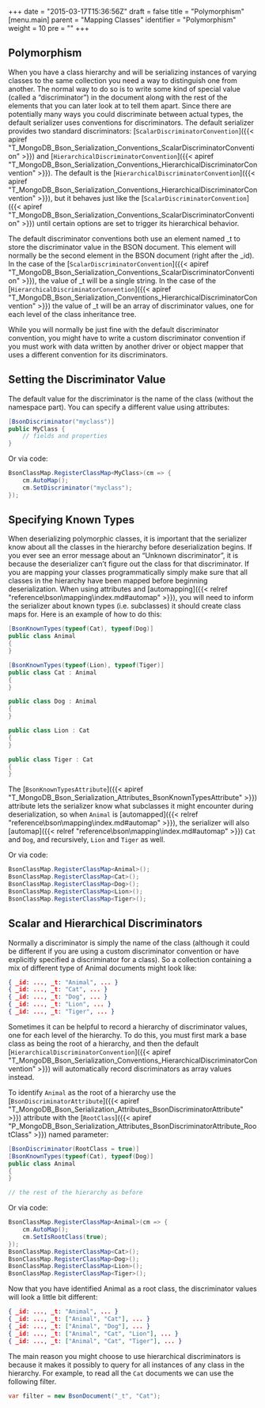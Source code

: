 +++
date = "2015-03-17T15:36:56Z"
draft = false
title = "Polymorphism"
[menu.main]
  parent = "Mapping Classes"
  identifier = "Polymorphism"
  weight = 10
  pre = "<i class='fa'></i>"
+++

## Polymorphism

When you have a class hierarchy and will be serializing instances of varying classes to the same collection you need a way to distinguish one from another. The normal way to do so is to write some kind of special value (called a “discriminator”) in the document along with the rest of the elements that you can later look at to tell them apart. Since there are potentially many ways you could discriminate between actual types, the default serializer uses conventions for discriminators. The default serializer provides two standard discriminators: [`ScalarDiscriminatorConvention`]({{< apiref "T_MongoDB_Bson_Serialization_Conventions_ScalarDiscriminatorConvention" >}}) and [`HierarchicalDiscriminatorConvention`]({{< apiref "T_MongoDB_Bson_Serialization_Conventions_HierarchicalDiscriminatorConvention" >}}). The default is the [`HierarchicalDiscriminatorConvention`]({{< apiref "T_MongoDB_Bson_Serialization_Conventions_HierarchicalDiscriminatorConvention" >}}), but it behaves just like the [`ScalarDiscriminatorConvention`]({{< apiref "T_MongoDB_Bson_Serialization_Conventions_ScalarDiscriminatorConvention" >}}) until certain options are set to trigger its hierarchical behavior.

The default discriminator conventions both use an element named _t to store the discriminator value in the BSON document. This element will normally be the second element in the BSON document (right after the _id). In the case of the [`ScalarDiscriminatorConvention`]({{< apiref "T_MongoDB_Bson_Serialization_Conventions_ScalarDiscriminatorConvention" >}}), the value of _t will be a single string. In the case of the [`HierarchicalDiscriminatorConvention`]({{< apiref "T_MongoDB_Bson_Serialization_Conventions_HierarchicalDiscriminatorConvention" >}}) the value of _t will be an array of discriminator values, one for each level of the class inheritance tree.

While you will normally be just fine with the default discriminator convention, you might have to write a custom discriminator convention if you must work with data written by another driver or object mapper that uses a different convention for its discriminators.


## Setting the Discriminator Value

The default value for the discriminator is the name of the class (without the namespace part). You can specify a different value using attributes:

```csharp
[BsonDiscriminator("myclass")]
public MyClass {
    // fields and properties
}
```

Or via code:

```csharp
BsonClassMap.RegisterClassMap<MyClass>(cm => {
    cm.AutoMap();
    cm.SetDiscriminator("myclass");
});
```

## Specifying Known Types

When deserializing polymorphic classes, it is important that the serializer know about all the classes in the hierarchy before deserialization begins. If you ever see an error message about an “Unknown discriminator”, it is because the deserializer can’t figure out the class for that discriminator. If you are mapping your classes programmatically simply make sure that all classes in the hierarchy have been mapped before beginning deserialization. When using attributes and [automapping]({{< relref "reference\bson\mapping\index.md#automap" >}}), you will need to inform the serializer about known types (i.e. subclasses) it should create class maps for. Here is an example of how to do this:

```csharp
[BsonKnownTypes(typeof(Cat), typeof(Dog)]
public class Animal 
{
}

[BsonKnownTypes(typeof(Lion), typeof(Tiger)]
public class Cat : Animal 
{
}

public class Dog : Animal 
{
}

public class Lion : Cat 
{
}

public class Tiger : Cat 
{
}
```

The [`BsonKnownTypesAttribute`]({{< apiref "T_MongoDB_Bson_Serialization_Attributes_BsonKnownTypesAttribute" >}}) attribute lets the serializer know what subclasses it might encounter during deserialization, so when `Animal` is [automapped]({{< relref "reference\bson\mapping\index.md#automap" >}}), the serializer will also [automap]({{< relref "reference\bson\mapping\index.md#automap" >}}) `Cat` and `Dog`, and recursively, `Lion` and `Tiger` as well.

Or via code:

```csharp
BsonClassMap.RegisterClassMap<Animal>();
BsonClassMap.RegisterClassMap<Cat>();
BsonClassMap.RegisterClassMap<Dog>();
BsonClassMap.RegisterClassMap<Lion>();
BsonClassMap.RegisterClassMap<Tiger>();
```


## Scalar and Hierarchical Discriminators

Normally a discriminator is simply the name of the class (although it could be different if you are using a custom discriminator convention or have explicitly specified a discriminator for a class). So a collection containing a mix of different type of Animal documents might look like:

```json
{ _id: ..., _t: "Animal", ... }
{ _id: ..., _t: "Cat", ... }
{ _id: ..., _t: "Dog", ... }
{ _id: ..., _t: "Lion", ... }
{ _id: ..., _t: "Tiger", ... }
```

Sometimes it can be helpful to record a hierarchy of discriminator values, one for each level of the hierarchy. To do this, you must first mark a base class as being the root of a hierarchy, and then the default [`HierarchicalDiscriminatorConvention`]({{< apiref "T_MongoDB_Bson_Serialization_Conventions_HierarchicalDiscriminatorConvention" >}}) will automatically record discriminators as array values instead.

To identify `Animal` as the root of a hierarchy use the [`BsonDiscriminatorAttribute`]({{< apiref "T_MongoDB_Bson_Serialization_Attributes_BsonDiscriminatorAttribute" >}}) attribute with the [`RootClass`]({{< apiref "P_MongoDB_Bson_Serialization_Attributes_BsonDiscriminatorAttribute_RootClass" >}}) named parameter:

```csharp
[BsonDiscriminator(RootClass = true)]
[BsonKnownTypes(typeof(Cat), typeof(Dog)]
public class Animal 
{
}

// the rest of the hierarchy as before
```

Or via code:

```csharp
BsonClassMap.RegisterClassMap<Animal>(cm => {
    cm.AutoMap();
    cm.SetIsRootClass(true);
});
BsonClassMap.RegisterClassMap<Cat>();
BsonClassMap.RegisterClassMap<Dog>();
BsonClassMap.RegisterClassMap<Lion>();
BsonClassMap.RegisterClassMap<Tiger>();
```

Now that you have identified Animal as a root class, the discriminator values will look a little bit different:

```json
{ _id: ..., _t: "Animal", ... }
{ _id: ..., _t: ["Animal", "Cat"], ... }
{ _id: ..., _t: ["Animal", "Dog"], ... }
{ _id: ..., _t: ["Animal", "Cat", "Lion"], ... }
{ _id: ..., _t: ["Animal", "Cat", "Tiger"], ... }
```

The main reason you might choose to use hierarchical discriminators is because it makes it possibly to query for all instances of any class in the hierarchy. For example, to read all the `Cat` documents we can use the following filter.

```csharp
var filter = new BsonDocument("_t", "Cat");
```